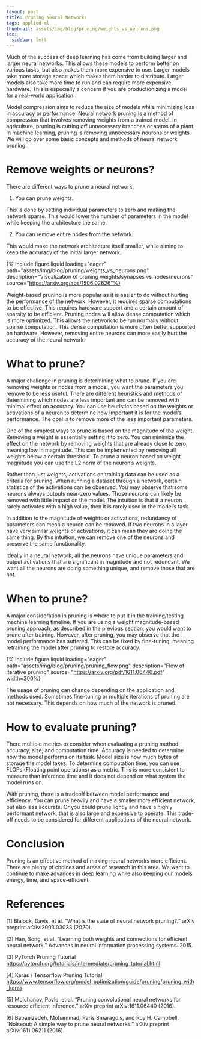 ```yaml
---
layout: post
title: Pruning Neural Networks
tags: applied-ml
thumbnail: assets/img/blog/pruning/weights_vs_neurons.png
toc:
  sidebar: left
---
```


Much of the success of deep learning has come from building larger and larger neural networks. This allows these models to perform better on various tasks, but also makes them more expensive to use. Larger models take more storage space which makes them harder to distribute. Larger models also take more time to run and can require more expensive hardware. This is especially a concern if you are productionizing a model for a real-world application.

Model compression aims to reduce the size of models while minimizing loss in accuracy or performance. Neural network pruning is a method of compression that involves removing weights from a trained model. In agriculture, pruning is cutting off unnecessary branches or stems of a plant. In machine learning, pruning is removing unnecessary neurons or weights. We will go over some basic concepts and methods of neural network pruning.

# Remove weights or neurons?

There are different ways to prune a neural network.

1. You can prune weights.

This is done by setting individual parameters to zero and making the network sparse. This would lower the number of parameters in the model while keeping the architecture the same.

2. You can remove entire nodes from the network.

This would make the network architecture itself smaller, while aiming to keep the accuracy of the initial larger network.

{% include figure.liquid loading="eager" path="assets/img/blog/pruning/weights_vs_neurons.png" description="Visualization of pruning weights/synapses vs nodes/neurons" source="https://arxiv.org/abs/1506.02626"%}

Weight-based pruning is more popular as it is easier to do without hurting the performance of the network. However, it requires sparse computations to be effective. This requires hardware support and a certain amount of sparsity to be efficient.
Pruning nodes will allow dense computation which is more optimized. This allows the network to be run normally without sparse computation. This dense computation is more often better supported on hardware. However, removing entire neurons can more easily hurt the accuracy of the neural network.

# What to prune?

A major challenge in pruning is determining what to prune. If you are removing weights or nodes from a model, you want the parameters you remove to be less useful. There are different heuristics and methods of determining which nodes are less important and can be removed with minimal effect on accuracy. You can use heuristics based on the weights or activations of a neuron to determine how important it is for the model’s performance. The goal is to remove more of the less important parameters.

One of the simplest ways to prune is based on the magnitude of the weight. Removing a weight is essentially setting it to zero. You can minimize the effect on the network by removing weights that are already close to zero, meaning low in magnitude. This can be implemented by removing all weights below a certain threshold. To prune a neuron based on weight magnitude you can use the L2 norm of the neuron’s weights.

Rather than just weights, activations on training data can be used as a criteria for pruning. When running a dataset through a network, certain statistics of the activations can be observed. You may observe that some neurons always outputs near-zero values. Those neurons can likely be removed with little impact on the model. The intuition is that if a neuron rarely activates with a high value, then it is rarely used in the model’s task.

In addition to the magnitude of weights or activations, redundancy of parameters can mean a neuron can be removed. If two neurons in a layer have very similar weights or activations, it can mean they are doing the same thing. By this intuition, we can remove one of the neurons and preserve the same functionality.

Ideally in a neural network, all the neurons have unique parameters and output activations that are significant in magnitude and not redundant. We want all the neurons are doing something unique, and remove those that are not.

# When to prune?

A major consideration in pruning is where to put it in the training/testing machine learning timeline. If you are using a weight magnitude-based pruning approach, as described in the previous section, you would want to prune after training. However, after pruning, you may observe that the model performance has suffered. This can be fixed by fine-tuning, meaning retraining the model after pruning to restore accuracy.

{% include figure.liquid loading="eager" path="assets/img/blog/pruning/pruning_flow.png" description="Flow of iterative pruning" source="https://arxiv.org/pdf/1611.06440.pdf" width=300%}

The usage of pruning can change depending on the application and methods used. Sometimes fine-tuning or multiple iterations of pruning are not necessary. This depends on how much of the network is pruned.

# How to evaluate pruning?

There multiple metrics to consider when evaluating a pruning method: accuracy, size, and computation time. Accuracy is needed to determine how the model performs on its task. Model size is how much bytes of storage the model takes. To determine computation time, you can use FLOPs (Floating point operations) as a metric. This is more consistent to measure than inference time and it does not depend on what system the model runs on.

With pruning, there is a tradeoff between model performance and efficiency. You can prune heavily and have a smaller more efficient network, but also less accurate. Or you could prune lightly and have a highly performant network, that is also large and expensive to operate. This trade-off needs to be considered for different applications of the neural network.

# Conclusion

Pruning is an effective method of making neural networks more efficient. There are plenty of choices and areas of research in this area. We want to continue to make advances in deep learning while also keeping our models energy, time, and space-efficient.

# References

[1] Blalock, Davis, et al. “What is the state of neural network pruning?.” arXiv preprint arXiv:2003.03033 (2020).

[2] Han, Song, et al. “Learning both weights and connections for efficient neural network.” Advances in neural information processing systems. 2015.

[3] PyTorch Pruning Tutorial <https://pytorch.org/tutorials/intermediate/pruning_tutorial.html>

[4] Keras / Tensorflow Pruning Tutorial <https://www.tensorflow.org/model_optimization/guide/pruning/pruning_with_keras>

[5] Molchanov, Pavlo, et al. “Pruning convolutional neural networks for resource efficient inference.” arXiv preprint arXiv:1611.06440 (2016).

[6] Babaeizadeh, Mohammad, Paris Smaragdis, and Roy H. Campbell. “Noiseout: A simple way to prune neural networks.” arXiv preprint arXiv:1611.06211 (2016).
